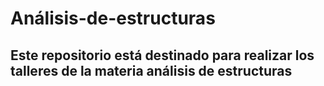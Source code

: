 # Análisis-de-estructuras
## Este repositorio está destinado para realizar los talleres de la materia análisis de estructuras
